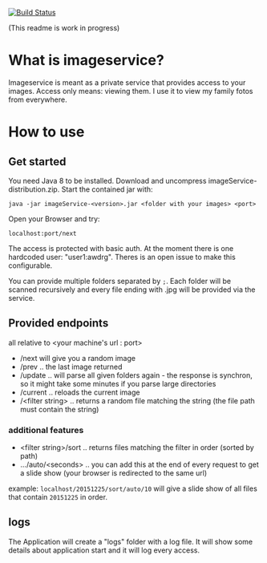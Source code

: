[![Build Status](https://travis-ci.org/dermoritz/imageservice.svg?branch=develop)](https://travis-ci.org/dermoritz/imageservice)

(This readme is work in progress)

# What is imageservice?

Imageservice is meant as a private service that provides access to your images. Access only means: viewing them. I use it to view my family fotos from everywhere.

# How to use

## Get started

You need Java 8 to be installed. Download and uncompress imageService-distribution.zip. Start the contained jar with:

```
java -jar imageService-<version>.jar <folder with your images> <port>
```

Open your Browser and try:
```
localhost:port/next
```

The access is protected with basic auth. At the moment there is one hardcoded user: "user1:awdrg". Theres is an open issue to make this configurable.

You can provide multiple folders separated by `;`. Each folder will be scanned recursively and every file ending with .jpg will be provided via the service.

## Provided endpoints

all relative to &lt;your machine's url : port&gt;

* /next will give you a random image
* /prev .. the last image returned
* /update .. will parse all given folders again - the response is synchron, so it might take some minutes if you parse large directories
* /current .. reloads the current image
* /&lt;filter string&gt; .. returns a random file matching the string (the file path must contain the string)

### additional features

* &lt;filter string&gt;/sort .. returns files matching the filter in order (sorted by path)
* .../auto/&lt;seconds&gt; .. you can add this at the end of every request to get a slide show (your browser is redirected to the same url)

example: `localhost/20151225/sort/auto/10` will give a slide show of all files that contain `20151225` in order.

## logs

The Application will create a "logs" folder with a log file. It will show some details about application start and it will log every access.
